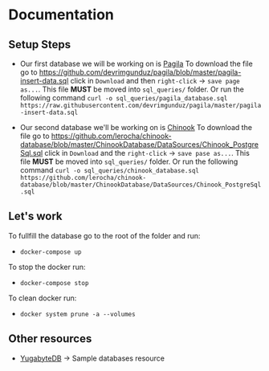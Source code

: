 # Documentation
## Setup Steps
* Our first database we will be working on is [Pagila](https://dataedo.com/samples/html/Pagila/doc/Pagila_10/modules/Paglia_database_diagram_103/module.html)
To download the file go to https://github.com/devrimgunduz/pagila/blob/master/pagila-insert-data.sql click in `Download` and then `right-click` -> `save page as...`. This file **MUST** be moved into `sql_queries/` folder. Or run the following command `curl -o sql_queries/pagila_database.sql https://raw.githubusercontent.com/devrimgunduz/pagila/master/pagila-insert-data.sql`

* Our second database we'll be working on is [Chinook](https://docs.yugabyte.com/latest/sample-data/chinook/)
To download the file go to https://github.com/lerocha/chinook-database/blob/master/ChinookDatabase/DataSources/Chinook_PostgreSql.sql click in `Download` and the `right-click` -> `save pase as...`. This file **MUST** be moved into `sql_queries/` folder. Or run the following command `curl -o sql_queries/chinook_database.sql https://github.com/lerocha/chinook-database/blob/master/ChinookDatabase/DataSources/Chinook_PostgreSql.sql`
## Let's work
To fullfill the database go to the root of the folder and run:
* `docker-compose up`

To stop the docker run:
* `docker-compose stop`

To clean docker run:
* `docker system prune -a --volumes`


## Other resources
* [YugabyteDB](https://docs.yugabyte.com/latest/sample-data/pgexercises/) -> Sample databases resource
